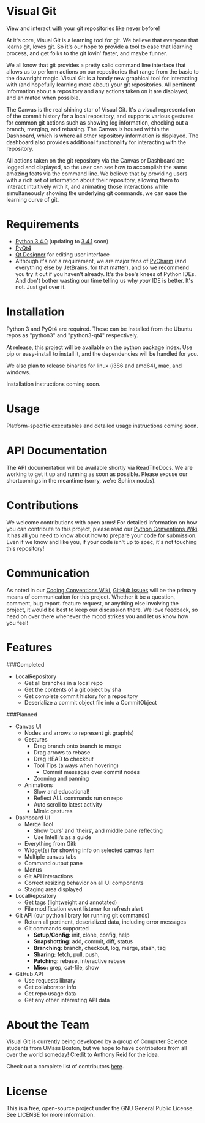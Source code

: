 Visual Git
==========
View and interact with your git repositories like never before!

At it's core, Visual Git is a learning tool for git. We believe that everyone that learns git, loves git. So it's our hope to provide a tool to ease that learning process, and get folks to the git lovin' faster, and maybe funner.

We all know that git provides a pretty solid command line interface that allows us to perform actions on our repositories that range from the basic to the downright magic. Visual Git is a handy new graphical tool for interacting with (and hopefully learning more about) your git repositories. All pertinent information about a repository and any actions taken on it are displayed, and animated when possible.

The Canvas is the real shining star of Visual Git. It's a visual representation of the commit history for a local repository, and supports various gestures for common git actions such as showing log information, checking out a branch, merging, and rebasing. The Canvas is housed within the Dashboard, which is where all other repository information is displayed. The dashboard also provides additional functionality for interacting with the repository.

All actions taken on the git repository via the Canvas or Dashboard are logged and displayed, so the user can see how to accomplish the same amazing feats via the command line. We believe that by providing users with a rich set of information about their repository, allowing them to interact intuitively with it, and animating those interactions while simultaneously showing the underlying git commands, we can ease the learning curve of git.

Requirements
============
- [Python 3.4.0](https://www.python.org/download/releases/3.4.0/) (updating to [3.4.1](https://www.python.org/download/releases/3.4.1/) soon)
- [PyQt4](http://pyqt.sourceforge.net/Docs/PyQt4/)
- [Qt Designer](http://qt-project.org/doc/qt-4.8/designer-manual.html) for editing user interface
- Although it's not a requirement, we are major fans of [PyCharm](http://www.jetbrains.com/pycharm/) (and everything else by JetBrains, for that matter), and so we recommend you try it out if you haven't already. It's the bee's knees of Python IDEs. And don't bother wasting our time telling us why _your_ IDE is better. It's not. Just get over it.

Installation
============
Python 3 and PyQt4 are required. These can be installed from the Ubuntu repos as "python3" and "python3-qt4" respectively.

At release, this project will be available on the python package index. Use pip or easy-install to install it, and the dependencies will be handled for you.

We also plan to release binaries for linux (i386 and amd64), mac, and windows.

Installation instructions coming soon.

Usage
=====
Platform-specific executables and detailed usage instructions coming soon.

API Documentation
=================
The API documentation will be available shortly via ReadTheDocs. We are working to get it up and running as soon as possible. Please excuse our shortcomings in the meantime (sorry, we're Sphinx noobs).

Contributions
=============
We welcome contributions with open arms! For detailed information on how you can contribute to this project, please read our [Python Conventions Wiki](http://visualgit.readthedocs.org/en/latest/index.html). It has all you need to know about how to prepare your code for submission. Even if we know and like you, if your code isn't up to spec, it's not touching this repository!

Communication
=============
As noted in our [Coding Conventions Wiki](http://visualgit.readthedocs.org/en/latest/index.html), [GitHub Issues](https://github.com/AnthonyReid99/VisualGit/issues) will be the primary means of communication for this project. Whether it be a question, comment, bug report. feature request, or anything else involving the project, it would be best to keep our discussion there. We love feedback, so head on over there whenever the mood strikes you and let us know how you feel!

Features
========
###Completed
- LocalRepository
    - Get all branches in a local repo
    - Get the contents of a git object by sha
    - Get complete commit history for a repository
    - Deserialize a commit object file into a CommitObject

###Planned
- Canvas UI
    - Nodes and arrows to represent git graph(s)
    - Gestures
        - Drag branch onto branch to merge
        - Drag arrows to rebase
        - Drag HEAD to checkout
        - Tool Tips (always when hovering)
            - Commit messages over commit nodes
        - Zooming and panning
    - Animations
        - Slow and educational!
        - Reflect ALL commands run on repo
        - Auto scroll to latest activity
        - Mimic gestures
- Dashboard UI
    - Merge Tool
        - Show ‘ours’ and ‘theirs’, and middle pane reflecting
        - Use Intellij’s as a guide
    - Everything from Gitk
    - Widget(s) for showing info on selected canvas item
    - Multiple canvas tabs
    - Command output pane
    - Menus
    - Git API interactions
    - Correct resizing behavior on all UI components
    - Staging area displayed
- LocalRepository
    - Get tags (lightweight and annotated)
    - File modification event listener for refresh alert
- Git API (our python library for running git commands)
    - Return all pertinent, deserialized data, including error messages
    - Git commands supported
        - **Setup/Config:** init, clone, config, help
        - **Snapshotting:** add, commit, diff, status
        - **Branching:** branch, checkout, log, merge, stash, tag
        - **Sharing:** fetch, pull, push,
        - **Patching:** rebase, interactive rebase
        - **Misc:** grep, cat-file, show
- GitHub API
    - Use requests library
    - Get collaborator info
    - Get repo usage data
    - Get any other interesting API data

About the Team
==============
Visual Git is currently being developed by a group of Computer Science students from UMass Boston, but we hope to have contributors from all over the world someday! Credit to Anthony Reid for the idea.

Check out a complete list of contributors [here](https://github.com/AnthonyReid99/VisualGit/graphs/contributors).

License
=======
This is a free, open-source project under the GNU General Public License. See LICENSE for more information.
